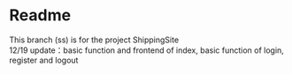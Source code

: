 # Readme
This branch (ss) is for the project ShippingSite  
12/19 update：basic function and frontend of index, basic function of login, register and logout
